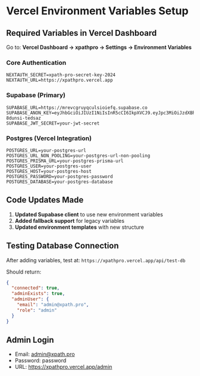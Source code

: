 # Vercel Environment Variables Setup

## Required Variables in Vercel Dashboard

Go to: **Vercel Dashboard → xpathpro → Settings → Environment Variables**

### Core Authentication
```
NEXTAUTH_SECRET=xpath-pro-secret-key-2024
NEXTAUTH_URL=https://xpathpro.vercel.app
```

### Supabase (Primary)
```
SUPABASE_URL=https://mrevcgruyqculsioiefq.supabase.co
SUPABASE_ANON_KEY=eyJhbGciOiJIUzI1NiIsInR5cCI6IkpXVCJ9.eyJpc3MiOiJzdXBhYmFzZSIsInJlZiI6Im1yZXZjZ3J1eXFjdWxzaW9pZWZxIiwicm9sZSI6ImFub24iLCJpYXQiOjE3MzQ5NzI4NzQsImV4cCI6MjA1MDU0ODg3NH0.gaKbot-8dunsi-tedsaz
SUPABASE_JWT_SECRET=your-jwt-secret
```

### Postgres (Vercel Integration)
```
POSTGRES_URL=your-postgres-url
POSTGRES_URL_NON_POOLING=your-postgres-url-non-pooling
POSTGRES_PRISMA_URL=your-postgres-prisma-url
POSTGRES_USER=your-postgres-user
POSTGRES_HOST=your-postgres-host
POSTGRES_PASSWORD=your-postgres-password
POSTGRES_DATABASE=your-postgres-database
```

## Code Updates Made

1. **Updated Supabase client** to use new environment variables
2. **Added fallback support** for legacy variables
3. **Updated environment templates** with new structure

## Testing Database Connection

After adding variables, test at:
`https://xpathpro.vercel.app/api/test-db`

Should return:
```json
{
  "connected": true,
  "adminExists": true,
  "adminUser": {
    "email": "admin@xpath.pro",
    "role": "admin"
  }
}
```

## Admin Login
- Email: admin@xpath.pro
- Password: password
- URL: https://xpathpro.vercel.app/admin